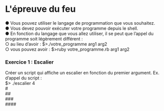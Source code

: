 # L'épreuve du feu 

####

● Vous pouvez utiliser le langage de programmation que vous souhaitez.<br>
● Vous devez pouvoir exécuter votre programme depuis le shell.<br>
● En fonction du langage que vous allez utiliser, il se peut que l’appel du programme soit
légèrement différent : <br>
○ au lieu d’avoir : $>./votre_programme arg1 arg2 <br>
○ vous pouvez avoir : $>ruby votre_programme.rb arg1 arg2

### Exercice  1 : Escalier

Créer un script qui affiche un escalier en fonction du premier argument.
Ex. d’appel du script :<br>
$> ./escalier 4<br>
#<br>
##<br>
###<br>
####<br>

